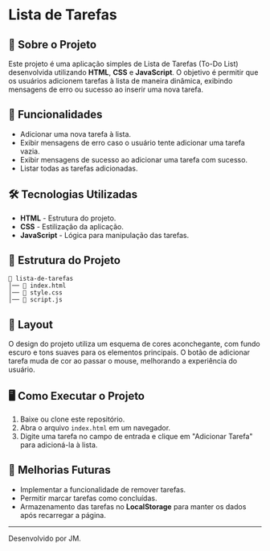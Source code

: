 # Lista de Tarefas

## 📌 Sobre o Projeto
Este projeto é uma aplicação simples de Lista de Tarefas (To-Do List) desenvolvida utilizando **HTML**, **CSS** e **JavaScript**. O objetivo é permitir que os usuários adicionem tarefas à lista de maneira dinâmica, exibindo mensagens de erro ou sucesso ao inserir uma nova tarefa.

## 🚀 Funcionalidades
- Adicionar uma nova tarefa à lista.
- Exibir mensagens de erro caso o usuário tente adicionar uma tarefa vazia.
- Exibir mensagens de sucesso ao adicionar uma tarefa com sucesso.
- Listar todas as tarefas adicionadas.

## 🛠️ Tecnologias Utilizadas
- **HTML** - Estrutura do projeto.
- **CSS** - Estilização da aplicação.
- **JavaScript** - Lógica para manipulação das tarefas.

## 📂 Estrutura do Projeto
```
📁 lista-de-tarefas
│── 📄 index.html  
│── 📄 style.css   
│── 📄 script.js   
```

## 🎨 Layout
O design do projeto utiliza um esquema de cores aconchegante, com fundo escuro e tons suaves para os elementos principais. O botão de adicionar tarefa muda de cor ao passar o mouse, melhorando a experiência do usuário.

## 🖥️ Como Executar o Projeto
1. Baixe ou clone este repositório.
2. Abra o arquivo `index.html` em um navegador.
3. Digite uma tarefa no campo de entrada e clique em "Adicionar Tarefa" para adicioná-la à lista.

## 📌 Melhorias Futuras
- Implementar a funcionalidade de remover tarefas.
- Permitir marcar tarefas como concluídas.
- Armazenamento das tarefas no **LocalStorage** para manter os dados após recarregar a página.

---

Desenvolvido por JM.

